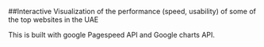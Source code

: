 ##Interactive Visualization of the performance (speed, usability) of some of the top websites in the UAE

This is built with google Pagespeed API and Google charts API.